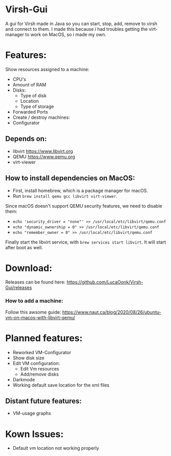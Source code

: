 # Virsh-Gui
A gui for Virsh made in Java so you can start, stop, add, remove to virsh and connect to them.
I made this because i had troubles getting the virt-manager to work on MacOS, so i made my own.

# Features:
Show resources assigned to a machine:
 - CPU's
 - Amount of RAM
 - Disks:
    - Type of disk
    - Location
    - Type of storage
 - Forwarded Ports
 - Create / destroy machines:
  - Configurator 

## Depends on:
- libvirt https://www.libvirt.org
- QEMU https://www.qemu.org
- virt-viewer

## How to install dependencies on MacOS:
- First, install homebrew, which is a package manager for macOS.
- Run `brew install qemu gcc libvirt virt-viewer`.

Since macOS doesn't support QEMU security features, we need to disable them:
- `echo 'security_driver = "none"' >> /usr/local/etc/libvirt/qemu.conf`
- `echo "dynamic_ownership = 0" >> /usr/local/etc/libvirt/qemu.conf`
- `echo "remember_owner = 0" >> /usr/local/etc/libvirt/qemu.conf`
  
Finally start the libvirt service, with `brew services start libvirt`. It will start after boot as well.

# Download:
Releases can be found here: https://github.com/LucaOonk/Virsh-Gui/releases

### How to add a machine:
Follow this awsome guide: https://www.naut.ca/blog/2020/08/26/ubuntu-vm-on-macos-with-libvirt-qemu/

# Planned features:
- Reworked VM-Configurator
- Show disk size
- Edit VM configuration:
  - Edit Vm resources
  - Add/remove disks
- Darkmode
- Working default save location for the xml files

## Distant future features:
- VM-usage graphs

# Kown Issues:
- Default vm location not working properly
